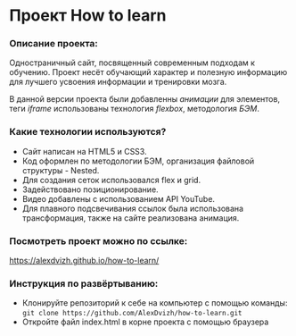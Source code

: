 # Проект How to learn

### Описание проекта:
Одностраничный сайт, посвященный современным подходам к обучению. Проект несёт обучающий характер и полезную информацию для лучшего усвоения информации и тренировки мозга.

В данной версии проекта были добавленны *анимации* для элементов, теги *iframe* использованы технология *flexbox*, методология *БЭМ*.

### Какие технологии используются?
- Сайт написан на HTML5 и CSS3.
- Код оформлен по методологии БЭМ, организация файловой структуры - Nested.
- Для создания сеток использовался flex и grid.
- Задействовано позиционирование.
- Видео добавлены с использованием API YouTube.
- Для плавного подсвечивания ссылок была использована трансформация, также на сайте реализована анимация.

### Посмотреть проект можно по ссылке:
https://alexdvizh.github.io/how-to-learn/

### Инструкция по развёртыванию:
- Клонируйте репозиторий к себе на компьютер с помощью команды:    
`git clone https://github.com/AlexDvizh/how-to-learn.git`   
- Откройте файл index.html в корне проекта с помощью браузера


